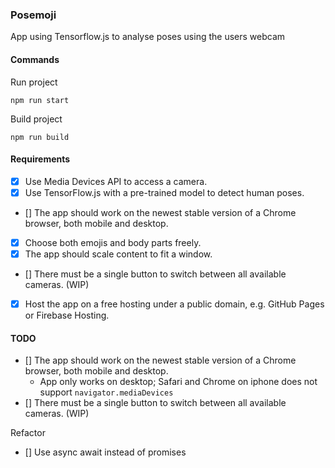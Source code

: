 ### Posemoji

App using Tensorflow.js to analyse poses using the users webcam

#### Commands

Run project

```
npm run start
```

Build project
```
npm run build
```

#### Requirements

- [x] Use Media Devices API to access a camera.
- [x] Use TensorFlow.js with a pre-trained model to detect human poses.
- [] The app should work on the newest stable version of a Chrome browser, both mobile and desktop.
- [x] Choose both emojis and body parts freely.
- [x] The app should scale content to fit a window.
- [] There must be a single button to switch between all available cameras. (WIP)
- [x] Host the app on a free hosting under a public domain, e.g. GitHub Pages or Firebase Hosting.

#### TODO
- [] The app should work on the newest stable version of a Chrome browser, both mobile and desktop.
  - App only works on desktop; Safari and Chrome on iphone does not support `navigator.mediaDevices`
- [] There must be a single button to switch between all available cameras. (WIP)

Refactor
- [] Use async await instead of promises
